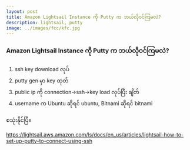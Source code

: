 ```yaml
---
layout: post
title: Amazon Lightsail Instance ကို Putty က ဘယ်လိုဝင်ကြမလဲ?
description: lightsail, putty
image: ../images/fcc/kfc.jpg
---
```

### Amazon Lightsail Instance ကို Putty က ဘယ်လိုဝင်ကြမလဲ?

1. ssh key download လုပ်
2. putty gen မှာ key ထုတ်
3. public ip ကို connection->ssh->key load လုပ်ပြီး ချိတ်
4. username က Ubuntu ဆိုရင် ubuntu, Bitnami ဆိုရင် bitnami

စသုံးနိုင်ပြီ။

https://lightsail.aws.amazon.com/ls/docs/en_us/articles/lightsail-how-to-set-up-putty-to-connect-using-ssh